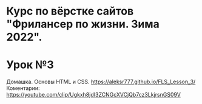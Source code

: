 # Курс по вёрстке сайтов "Фрилансер по жизни. Зима 2022".
# Урок №3
Домашка. Основы HTML и CSS. <https://aleksr777.github.io/FLS_Lesson_3/> <br>
Коментарии: <https://youtube.com/clip/Ugkxh8jdI3ZCNGcXVCjQb7cz3LkjrsnGS09V>
